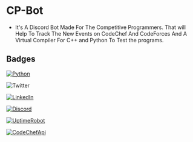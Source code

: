 # CP-Bot
- It's A Discord Bot Made For The Competitive Programmers. That will Help To Track The New Events on CodeChef And CodeForces And A Virtual Compiler For C++ and Python To Test the programs.
## Badges
[![Python](https://img.shields.io/badge/Python-v3.9.6-blue)](https://www.python.org/downloads/)

![Twitter](https://img.shields.io/twitter/url?color=Black&label=Twitter&style=social&url=https%3A%2F%2Ftwitter.com%2FAdhikariSalman%3Fs%3D09) 
 
[![LinkedIn](https://img.shields.io/badge/in-LinkedIn-blue)](https://www.linkedin.com/in/salman-adhikari-a938911bb)

[![Discord](https://img.shields.io/badge/Bot-Discord-blue)](https://discord.com/developers/docs/game-sdk/applications)

[![UptimeRobot](https://img.shields.io/badge/UptimeRobot-Monitoring-blue)](https://uptimerobot.com/)

[![CodeChefApi](https://img.shields.io/badge/CodeChef-API-blue)](https://developers.codechef.com/)
